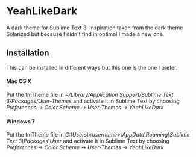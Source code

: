 YeahLikeDark
============

A dark theme for Sublime Text 3. Inspiration taken from the dark theme Solarized but because I didn't find in optimal I made a new one.

## Installation
This can be installed in different ways but this one is the one I prefer.

#### Mac OS X
Put the tmTheme file in *~/Library/Application Support/Sublime Text 3/Packages/User-Themes* and activate it in Sublime Text by choosing *Preferences -> Color Scheme -> User-Themes -> YeahLikeDark*

#### Windows 7
Put the tmTheme file in *C:\Users\\&lt;username>\AppData\Roaming\Sublime Text 3\Packages\User* and activate it in Sublime Text by choosing *Preferences -> Color Scheme -> User-Themes -> YeahLikeDark*